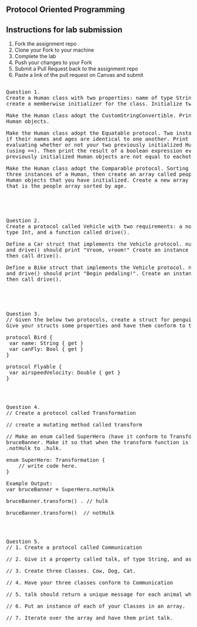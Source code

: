
## Protocol Oriented Programming

## Instructions for lab submission 

1. Fork the assignment repo
1. Clone your Fork to your machine
1. Complete the lab
1. Push your changes to your Fork
1. Submit a Pull Request back to the assignment repo
1. Paste a link of the pull request on Canvas and submit

<pre> 
Question 1.
Create a Human class with two properties: name of type String, and age of type Int. You'll need to 
create a memberwise initializer for the class. Initialize two Human instances.

Make the Human class adopt the CustomStringConvertible. Print both of your previously initialized
Human objects.

Make the Human class adopt the Equatable protocol. Two instances of Human should be considered equal
if their names and ages are identical to one another. Print the result of a boolean expression 
evaluating whether or not your two previously initialized Human objects are equal to eachother
(using ==). Then print the result of a boolean expression evaluating whether or not your two
previously initialized Human objects are not equal to eachother (using !=).

Make the Human class adopt the Comparable protocol. Sorting should be based on age. Create another
three instances of a Human, then create an array called people of type [Human] with all of the
Human objects that you have initialized. Create a new array called sortedPeople of type [Human] 
that is the people array sorted by age.
</pre> 

</br> </br> 


<pre> 
Question 2. 
Create a protocol called Vehicle with two requirements: a nonsettable numberOfWheels property of
type Int, and a function called drive().

Define a Car struct that implements the Vehicle protocol. numberOfWheels should return a value of 4,
and drive() should print "Vroom, vroom!" Create an instance of Car, print its number of wheels, 
then call drive().

Define a Bike struct that implements the Vehicle protocol. numberOfWheels should return a value of 2,
and drive() should print "Begin pedaling!". Create an instance of Bike, print its number of wheels,
then call drive().
</pre>  

</br> </br> 

<pre> 
Question 3. 
// Given the below two protocols, create a struct for penguin(a flightless bird) and an eagle.
Give your structs some properties and have them conform to the appropriate protocols.

protocol Bird {
 var name: String { get }
 var canFly: Bool { get }
}

protocol Flyable {
 var airspeedVelocity: Double { get }
}
</pre> 

</br> </br> 

<pre>
Question 4. 
// Create a protocol called Transformation

// create a mutating method called transform

// Make an enum called SuperHero (have it conform to Transformation) and an instance of it named
bruceBanner. Make it so that when the transform function is called that bruceBanner turns from 
.notHulk to .hulk.

enum SuperHero: Transformation {
    // write code here.
}

Example Output: 
var bruceBanner = SuperHero.notHulk

bruceBanner.transform() . // hulk

bruceBanner.transform()  // notHulk
</pre> 

</br> </br> 

<pre>
Question 5. 
// 1. Create a protocol called Communication

// 2. Give it a property called talk, of type String, and assign it an explicit getter.

// 3. Create three Classes. Cow, Dog, Cat.

// 4. Have your three classes conform to Communication

// 5. talk should return a unique message for each animal when talk is called.

// 6. Put an instance of each of your Classes in an array.

// 7. Iterate over the array and have them print talk.
</pre> 


